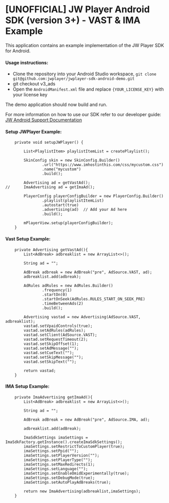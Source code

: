 # [UNOFFICIAL] JW Player Android SDK (version 3+) - VAST & IMA Example

This application contains an example implementation of the JW Player SDK for Android.

#### Usage instructions:

-	Clone the repository into your Android Studio workspace, `git clone git@github.com:jwplayer/jwplayer-sdk-android-demo.git`
-	git checkout v3_ads
- Open the `AndroidManifest.xml` file and replace `{YOUR_LICENSE_KEY}` with your license key

The demo application should now build and run. 

For more information on how to use our SDK refer to our developer guide:
[JW Android Support Documentation](https://developer.jwplayer.com/sdk/android/docs/developer-guide/)

#### Setup JWPlayer Example:
```
	private void setupJWPlayer() {

		List<PlaylistItem> playlistItemList = createPlaylist();

		SkinConfig skin = new SkinConfig.Builder()
				.url("https://www.imhostinthis.com/css/mycustom.css")
				.name("mycustom")
				.build();

		Advertising ad = getVastAd();
// 		ImaAdvertising ad = getImaAd();

		PlayerConfig playerConfigBuilder = new PlayerConfig.Builder()
				.playlist(playlistItemList)
				.autostart(true)
				.advertising(ad)  // Add your Ad here 
				.build();

		mPlayerView.setup(playerConfigBuilder);
	}
```

#### Vast Setup Example:
```
	private Advertising getVastAd(){
		List<AdBreak> adbreaklist = new ArrayList<>();

		String ad = "";

		AdBreak adbreak = new AdBreak("pre", AdSource.VAST, ad);
		adbreaklist.add(adbreak);

		AdRules adRules = new AdRules.Builder()
				.frequency(1)
				.startOn(0)
				.startOnSeek(AdRules.RULES_START_ON_SEEK_PRE)
				.timeBetweenAds(2)
				.build();

		Advertising vastad = new Advertising(AdSource.VAST, adbreaklist);
		vastad.setVpaidControls(true);
		vastad.setAdRules(adRules);
		vastad.setClient(AdSource.VAST);
		vastad.setRequestTimeout(2);
		vastad.setSkipOffset(1);
		vastad.setAdMessage("");
		vastad.setCueText("");
		vastad.setSkipMessage("");
		vastad.setSkipText("");

		return vastad;
	}
```

#### IMA Setup Example:
```
	private ImaAdvertising getImaAd(){
		List<AdBreak> adbreaklist = new ArrayList<>();

		String ad = "";

		AdBreak adBreak = new AdBreak("pre", AdSource.IMA, ad);

		adbreaklist.add(adBreak);

		ImaSdkSettings imaSettings = ImaSdkFactory.getInstance().createImaSdkSettings();
		imaSettings.setRestrictToCustomPlayer(true);
		imaSettings.setPpid("");
		imaSettings.setPlayerVersion("");
		imaSettings.setPlayerType("");
		imaSettings.setMaxRedirects(1);
		imaSettings.setLanguage("");
		imaSettings.setEnableOmidExperimentally(true);
		imaSettings.setDebugMode(true);
		imaSettings.setAutoPlayAdBreaks(true);

		return new ImaAdvertising(adbreaklist,imaSettings);
	}
```

